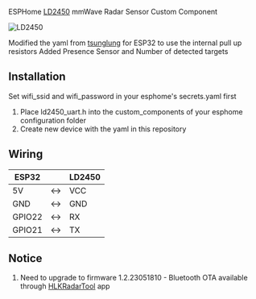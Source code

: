 ESPHome [LD2450](https://aliexpress.com/item/1005005584857890.html) mmWave Radar Sensor Custom Component

![LD2450](https://ae01.alicdn.com/kf/S7be2047a5aa647a4b34e61f1c6df960e4/Radar-Sensor-Module-HLK-LD2450-Human-Presence-Motion-Radar-Sensor-Module-Non-Contact-Monitoring-Detector-Sensor.jpg)

Modified the yaml from [tsunglung](https://github.com/tsunglung/esphome-ld2450) for ESP32 to use the internal pull up resistors
Added Presence Sensor and Number of detected targets

## Installation
Set wifi_ssid and wifi_password in your esphome's secrets.yaml first

1. Place ld2450_uart.h into the custom_components of your esphome configuration folder
2. Create new device with the yaml in this repository

## Wiring
ESP32  | | LD2450
---------|-|-------|
5V      |<->| VCC
GND     |<->| GND
GPIO22  |<->| RX
GPIO21  |<->| TX

## Notice
1. Need to upgrade to firmware 1.2.23051810 - Bluetooth OTA available through [HLKRadarTool](https://www.pgyer.com/Lq8p) app
